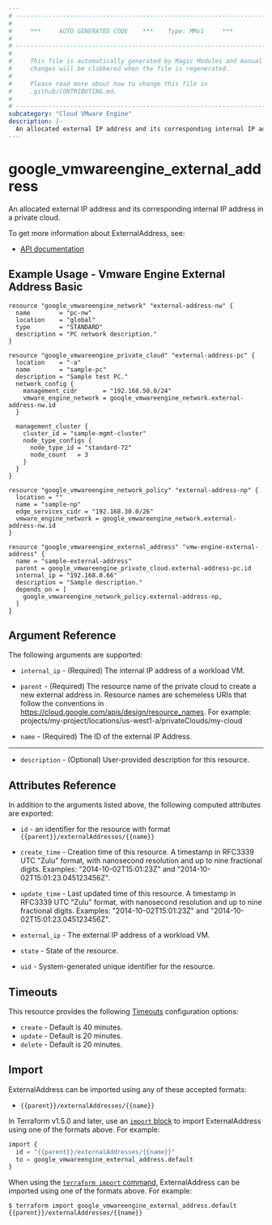 ```yaml
---
# ----------------------------------------------------------------------------
#
#     ***     AUTO GENERATED CODE    ***    Type: MMv1     ***
#
# ----------------------------------------------------------------------------
#
#     This file is automatically generated by Magic Modules and manual
#     changes will be clobbered when the file is regenerated.
#
#     Please read more about how to change this file in
#     .github/CONTRIBUTING.md.
#
# ----------------------------------------------------------------------------
subcategory: "Cloud VMware Engine"
description: |-
  An allocated external IP address and its corresponding internal IP address in a private cloud.
---
```


# google_vmwareengine_external_address

An allocated external IP address and its corresponding internal IP address in a private cloud.


To get more information about ExternalAddress, see:

* [API documentation](https://cloud.google.com/vmware-engine/docs/reference/rest/v1/projects.locations.privateClouds.externalAddresses)

## Example Usage - Vmware Engine External Address Basic


```hcl
resource "google_vmwareengine_network" "external-address-nw" {
  name        = "pc-nw"
  location    = "global"
  type        = "STANDARD"
  description = "PC network description."
}

resource "google_vmwareengine_private_cloud" "external-address-pc" {
  location    = "-a"
  name        = "sample-pc"
  description = "Sample test PC."
  network_config {
    management_cidr       = "192.168.50.0/24"
    vmware_engine_network = google_vmwareengine_network.external-address-nw.id
  }

  management_cluster {
    cluster_id = "sample-mgmt-cluster"
    node_type_configs {
      node_type_id = "standard-72"
      node_count   = 3
    }
  }
}

resource "google_vmwareengine_network_policy" "external-address-np" {
  location = ""
  name = "sample-np"
  edge_services_cidr = "192.168.30.0/26"
  vmware_engine_network = google_vmwareengine_network.external-address-nw.id
}

resource "google_vmwareengine_external_address" "vmw-engine-external-address" {
  name = "sample-external-address"
  parent = google_vmwareengine_private_cloud.external-address-pc.id
  internal_ip = "192.168.0.66"
  description = "Sample description."
  depends_on = [
    google_vmwareengine_network_policy.external-address-np,
  ]
}
```

## Argument Reference

The following arguments are supported:


* `internal_ip` -
  (Required)
  The internal IP address of a workload VM.

* `parent` -
  (Required)
  The resource name of the private cloud to create a new external address in.
  Resource names are schemeless URIs that follow the conventions in https://cloud.google.com/apis/design/resource_names.
  For example: projects/my-project/locations/us-west1-a/privateClouds/my-cloud

* `name` -
  (Required)
  The ID of the external IP Address.


- - -


* `description` -
  (Optional)
  User-provided description for this resource.



## Attributes Reference

In addition to the arguments listed above, the following computed attributes are exported:

* `id` - an identifier for the resource with format `{{parent}}/externalAddresses/{{name}}`

* `create_time` -
  Creation time of this resource.
  A timestamp in RFC3339 UTC "Zulu" format, with nanosecond resolution and
  up to nine fractional digits. Examples: "2014-10-02T15:01:23Z" and "2014-10-02T15:01:23.045123456Z".

* `update_time` -
  Last updated time of this resource.
  A timestamp in RFC3339 UTC "Zulu" format, with nanosecond resolution and up to nine
  fractional digits. Examples: "2014-10-02T15:01:23Z" and "2014-10-02T15:01:23.045123456Z".

* `external_ip` -
  The external IP address of a workload VM.

* `state` -
  State of the resource.

* `uid` -
  System-generated unique identifier for the resource.


## Timeouts

This resource provides the following
[Timeouts](https://developer.hashicorp.com/terraform/plugin/sdkv2/resources/retries-and-customizable-timeouts) configuration options:

- `create` - Default is 40 minutes.
- `update` - Default is 20 minutes.
- `delete` - Default is 20 minutes.

## Import


ExternalAddress can be imported using any of these accepted formats:

* `{{parent}}/externalAddresses/{{name}}`


In Terraform v1.5.0 and later, use an [`import` block](https://developer.hashicorp.com/terraform/language/import) to import ExternalAddress using one of the formats above. For example:

```tf
import {
  id = "{{parent}}/externalAddresses/{{name}}"
  to = google_vmwareengine_external_address.default
}
```

When using the [`terraform import` command](https://developer.hashicorp.com/terraform/cli/commands/import), ExternalAddress can be imported using one of the formats above. For example:

```
$ terraform import google_vmwareengine_external_address.default {{parent}}/externalAddresses/{{name}}
```
